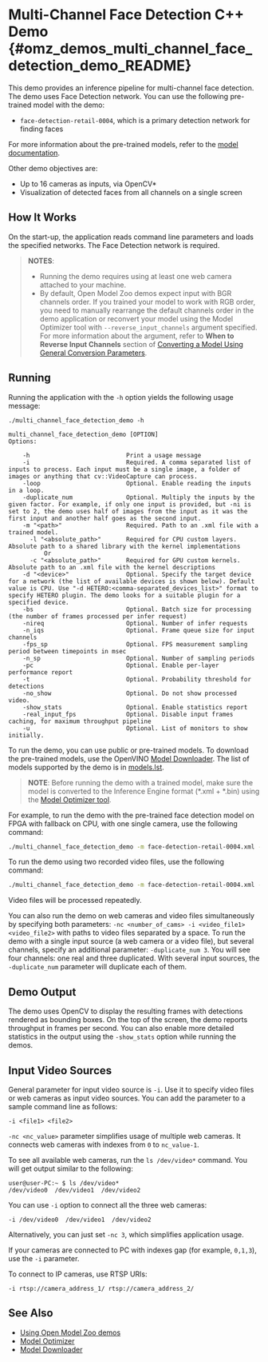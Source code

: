 # Multi-Channel Face Detection C++ Demo {#omz_demos_multi_channel_face_detection_demo_README}

This demo provides an inference pipeline for multi-channel face detection. The demo uses Face Detection network. You can use the following pre-trained model with the demo:
* `face-detection-retail-0004`, which is a primary detection network for finding faces

For more information about the pre-trained models, refer to the [model documentation](../../../models/intel/index.md).

Other demo objectives are:

* Up to 16 cameras as inputs, via OpenCV*
* Visualization of detected faces from all channels on a single screen


## How It Works

On the start-up, the application reads command line parameters and loads the specified networks. The Face Detection network is required.

> **NOTES**:
> * Running the demo requires using at least one web camera attached to your machine.
> * By default, Open Model Zoo demos expect input with BGR channels order. If you trained your model to work with RGB order, you need to manually rearrange the default channels order in the demo application or reconvert your model using the Model Optimizer tool with `--reverse_input_channels` argument specified. For more information about the argument, refer to **When to Reverse Input Channels** section of [Converting a Model Using General Conversion Parameters](https://docs.openvinotoolkit.org/latest/_docs_MO_DG_prepare_model_convert_model_Converting_Model_General.html).

## Running

Running the application with the `-h` option yields the following usage message:
```
./multi_channel_face_detection_demo -h

multi_channel_face_detection_demo [OPTION]
Options:

    -h                           Print a usage message
    -i                           Required. A comma separated list of inputs to process. Each input must be a single image, a folder of images or anything that cv::VideoCapture can process.
    -loop                        Optional. Enable reading the inputs in a loop.
    -duplicate_num               Optional. Multiply the inputs by the given factor. For example, if only one input is provided, but -ni is set to 2, the demo uses half of images from the input as it was the first input and another half goes as the second input.
    -m "<path>"                  Required. Path to an .xml file with a trained model.
      -l "<absolute_path>"       Required for CPU custom layers. Absolute path to a shared library with the kernel implementations
          Or
      -c "<absolute_path>"       Required for GPU custom kernels. Absolute path to an .xml file with the kernel descriptions
    -d "<device>"                Optional. Specify the target device for a network (the list of available devices is shown below). Default value is CPU. Use "-d HETERO:<comma-separated_devices_list>" format to specify HETERO plugin. The demo looks for a suitable plugin for a specified device.
    -bs                          Optional. Batch size for processing (the number of frames processed per infer request)
    -nireq                       Optional. Number of infer requests
    -n_iqs                       Optional. Frame queue size for input channels
    -fps_sp                      Optional. FPS measurement sampling period between timepoints in msec
    -n_sp                        Optional. Number of sampling periods
    -pc                          Optional. Enable per-layer performance report
    -t                           Optional. Probability threshold for detections
    -no_show                     Optional. Do not show processed video.
    -show_stats                  Optional. Enable statistics report
    -real_input_fps              Optional. Disable input frames caching, for maximum throughput pipeline
    -u                           Optional. List of monitors to show initially.
```

To run the demo, you can use public or pre-trained models. To download the pre-trained models, use the OpenVINO [Model Downloader](../../../tools/downloader/README.md). The list of models supported by the demo is in [models.lst](./models.lst).

> **NOTE**: Before running the demo with a trained model, make sure the model is converted to the Inference Engine format (\*.xml + \*.bin) using the [Model Optimizer tool](https://docs.openvinotoolkit.org/latest/_docs_MO_DG_Deep_Learning_Model_Optimizer_DevGuide.html).

For example, to run the demo with the pre-trained face detection model on FPGA with fallback on CPU, with one single camera, use the following command:
```sh
./multi_channel_face_detection_demo -m face-detection-retail-0004.xml -d HETERO:FPGA,CPU -nc 1
```

To run the demo using two recorded video files, use the following command:
```sh
./multi_channel_face_detection_demo -m face-detection-retail-0004.xml -d HETERO:FPGA,CPU -i /path/to/file1 /path/to/file2
```
Video files will be processed repeatedly.

You can also run the demo on web cameras and video files simultaneously by specifying both parameters: `-nc <number_of_cams> -i <video_file1> <video_file2>` with paths to video files separated by a space.
To run the demo with a single input source (a web camera or a video file), but several channels, specify an additional parameter: `-duplicate_num 3`. You will see four channels: one real and three duplicated. With several input sources, the `-duplicate_num` parameter will duplicate each of them.

## Demo Output

The demo uses OpenCV to display the resulting frames with detections rendered as bounding boxes.
On the top of the screen, the demo reports throughput in frames per second. You can also enable more detailed statistics in the output using the `-show_stats` option while running the demos.


## Input Video Sources

General parameter for input video source is `-i`. Use it to specify video files or web cameras as input video sources. You can add the parameter to a sample command line as follows:
```
-i <file1> <file2>
```

`-nc <nc_value>` parameter simplifies usage of multiple web cameras. It connects web cameras with indexes from `0` to `nc_value-1`.

To see all available web cameras, run the `ls /dev/video*` command. You will get output similar to the following:

```
user@user-PC:~ $ ls /dev/video*
/dev/video0  /dev/video1  /dev/video2
```

You can use `-i` option to connect all the three web cameras:

```
-i /dev/video0  /dev/video1  /dev/video2
```

Alternatively, you can just set `-nc 3`, which simplifies application usage.

If your cameras are connected to PC with indexes gap (for example, `0,1,3`), use the `-i` parameter.

To connect to IP cameras, use RTSP URIs:
```
-i rtsp://camera_address_1/ rtsp://camera_address_2/
```

## See Also
* [Using Open Model Zoo demos](../../README.md)
* [Model Optimizer](https://docs.openvinotoolkit.org/latest/_docs_MO_DG_Deep_Learning_Model_Optimizer_DevGuide.html)
* [Model Downloader](../../../tools/downloader/README.md)
